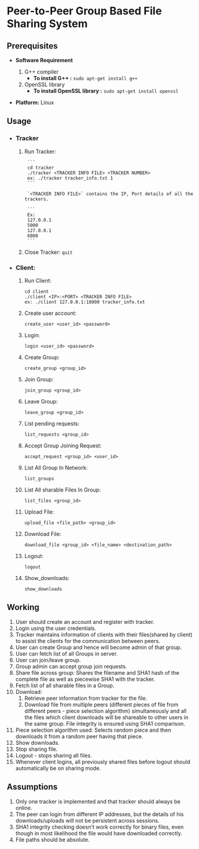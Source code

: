 # Peer-to-Peer Group Based File Sharing System

## Prerequisites

- **Software Requirement**

    1. G++ compiler
        - **To install G++ :** `sudo apt-get install g++`
    2. OpenSSL library
        - **To install OpenSSL library :** `sudo apt-get install openssl`

- **Platform:** Linux <br/>

## Usage

- ### Tracker

    1. Run Tracker:

            ```
            cd tracker
            ./tracker​ <TRACKER INFO FILE> <TRACKER NUMBER>
            ex: ./tracker tracker_info.txt 1
            ```

            `<TRACKER INFO FILE>` contains the IP, Port details of all the trackers.

            ```
            Ex:
            127.0.0.1
            5000
            127.0.0.1
            6000
            ```

    2. Close Tracker:
            ```
            quit
            ```

- ### Client:

    1. Run Client:

        ```
        cd client
        ./client​ <IP>:<PORT> <TRACKER INFO FILE>
        ex: ./client 127.0.0.1:18000 tracker_info.txt
        ```

    2. Create user account:

        ```
        create_user​ <user_id> <password>
        ```

    3. Login:

        ```
        login​ <user_id> <password>
        ```

    4. Create Group:

        ```
        create_group​ <group_id>
        ```

    5. Join Group:

        ```
        join_group​ <group_id>
        ```

    6. Leave Group:

        ```
        leave_group​ <group_id>
        ```

    7. List pending requests:

        ```
        list_requests ​<group_id>
        ```

    8. Accept Group Joining Request:

        ```
        accept_request​ <group_id> <user_id>
        ```

    9. List All Group In Network:

        ```
        list_groups
        ```

    10. List All sharable Files In Group:

        ```
        list_files​ <group_id>
        ```

    11. Upload File:

        ```
        ​upload_file​ <file_path> <group_id​>
        ```

    12. Download File:​

        ```
        download_file​ <group_id> <file_name> <destination_path>
        ```

    13. Logout:​

        ```
        logout
        ```

    14. Show_downloads: ​

        ```
        show_downloads
        ```



## Working

1. User should create an account and register with tracker.
2. Login using the user credentials.
3. Tracker maintains information of clients with their files(shared by client) to assist the clients for the communication between peers.
4. User can create Group and hence will become admin of that group.
5. User can fetch list of all Groups in server.
6. User can join/leave group.
7. Group admin can accept group join requests.
8. Share file across group: Shares the filename and SHA1 hash of the complete file as well as piecewise SHA1 with the tracker.
9. Fetch list of all sharable files in a Group.
10. Download:
    1. Retrieve peer information from tracker for the file.
    2. Download file from multiple peers (different pieces of file from different peers - ​piece selection algorithm​) simultaneously and all the files which client downloads will be shareable to other users in the same group. File integrity is ensured using SHA1 comparison.
11. Piece selection algorithm used: Selects random piece and then downloads it from a random peer having that piece.
12. Show downloads.
13. Stop sharing file.
14. Logout - stops sharing all files.
15. Whenever client logins, all previously shared files before logout should automatically be on sharing mode.

## Assumptions

1. Only one tracker is implemented and that tracker should always be online.
2. The peer can login from different IP addresses, but the details of his downloads/uploads will not be persistent across sessions.
3. SHA1 integrity checking doesn't work correctly for binary files, even though in most likelihood the file would have downloaded correctly.
4. File paths should be absolute.